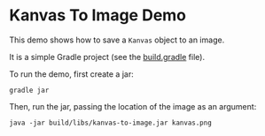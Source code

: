 # Kanvas To Image Demo

This demo shows how to save a `Kanvas` object to an image.

It is a simple Gradle project (see the [build.gradle](build.gradle) file).

To run the demo, first create a jar:

```
gradle jar
```

Then, run the jar, passing the location of the image as an argument:

```
java -jar build/libs/kanvas-to-image.jar kanvas.png
```
